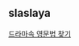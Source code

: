 <h2>slaslaya</h2><a href="https://www.notion.so/slaplace/Atypical-afbebc553b3d47e2964e2470340c552a?pvs=4">드라마속 영문법 찾기</a>